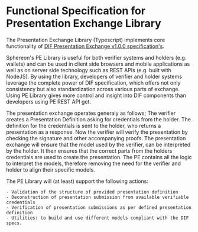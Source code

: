 # Functional Specification for Presentation Exchange Library

The Presentation Exchange Library (Typescript) implements core functionality of [DIF Presentation Exchange v1.0.0 specification's](https://identity.foundation/presentation-exchange/).

Sphereon's PE Library is useful for both verifier systems and holders (e.g. wallets) and can be used in client side browsers and mobile applications as well as on server side technology such as REST APIs (e.g. built with NodeJS). By using the library, developers of verifier and holder systems leverage the complete power of DIF specification, which offers not only consistency but also standardization across various parts of exchange. Using PE Library gives more control and insight into DIF components than developers using PE REST API get.

The presentation exchange operates generaly as follows; The verifier creates a Presentation Definition asking for credentials from the holder. The definition for the credentials is sent to the holder, who returns a presentation as a response. Now the verifier will verify the presentation by checking the signature and other accompanying proofs. The presentation exchange will ensure that the model used by the verifier, can be interpreted by the holder. It then ensures that the correct parts from the holders credentials are used to create the presentation. The PE contains all the logic to interpret the models, therefore removing the need for the verifier and holder to align their specific models.

The PE Library will (at least) support the following actions:

	- Validation of the structure of provided presentation definition
    - Deconstruction of presentation submission from available verifiable credentials
    - Verification of presentation submissions as per defined presentation definition
    - Utilities: to build and use different models compliant with the DIF specs.
